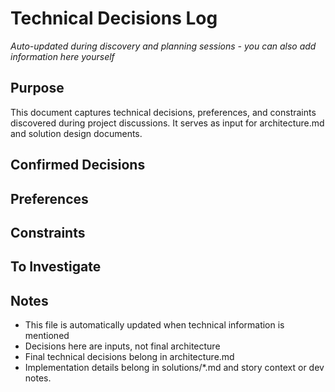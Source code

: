 # Technical Decisions Log

_Auto-updated during discovery and planning sessions - you can also add information here yourself_

## Purpose

This document captures technical decisions, preferences, and constraints discovered during project discussions. It serves as input for architecture.md and solution design documents.

## Confirmed Decisions

<!-- Technical choices explicitly confirmed by the team/user -->

## Preferences

<!-- Non-binding preferences mentioned during discussions -->

## Constraints

<!-- Hard requirements from infrastructure, compliance, or integration needs -->

## To Investigate

<!-- Technical questions that need research or architect input -->

## Notes

- This file is automatically updated when technical information is mentioned
- Decisions here are inputs, not final architecture
- Final technical decisions belong in architecture.md
- Implementation details belong in solutions/\*.md and story context or dev notes.

